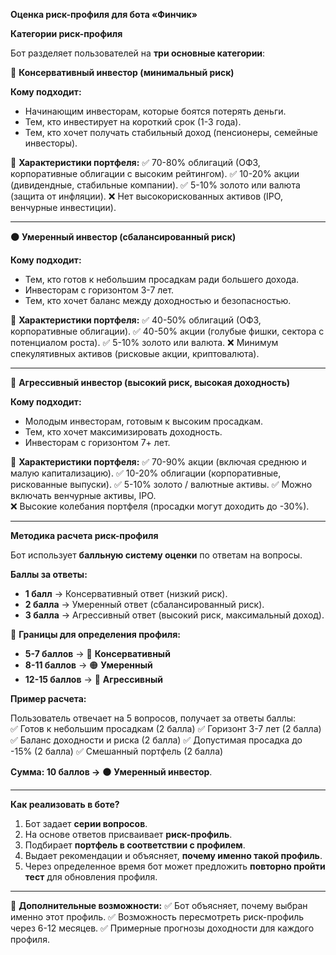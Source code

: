 **Оценка риск-профиля для бота «Финчик»**

**Категории риск-профиля**

Бот разделяет пользователей на **три основные категории**:

**🔵** **Консервативный инвестор (минимальный риск)**

**Кому подходит:**

- Начинающим инвесторам, которые боятся потерять деньги.
- Тем, кто инвестирует на короткий срок (1-3 года).
- Тем, кто хочет получать стабильный доход (пенсионеры, семейные инвесторы).

📌 **Характеристики портфеля:**
✅ 70-80% облигаций (ОФЗ, корпоративные облигации с высоким рейтингом).
✅ 10-20% акции (дивидендные, стабильные компании).
✅ 5-10% золото или валюта (защита от инфляции).
❌ Нет высокорискованных активов (IPO, венчурные инвестиции).

---

**🟠** **Умеренный инвестор (сбалансированный риск)**

**Кому подходит:**

- Тем, кто готов к небольшим просадкам ради большего дохода.
- Инвесторам с горизонтом 3-7 лет.
- Тем, кто хочет баланс между доходностью и безопасностью.

📌 **Характеристики портфеля:**
✅ 40-50% облигаций (ОФЗ, корпоративные облигации).
✅ 40-50% акции (голубые фишки, сектора с потенциалом роста).
✅ 5-10% золото или валюта.
❌ Минимум спекулятивных активов (рисковые акции, криптовалюта).

---

**🔴** **Агрессивный инвестор (высокий риск, высокая доходность)**

**Кому подходит:**

- Молодым инвесторам, готовым к высоким просадкам.
- Тем, кто хочет максимизировать доходность.
- Инвесторам с горизонтом 7+ лет.

📌 **Характеристики портфеля:**
✅ 70-90% акции (включая среднюю и малую капитализацию).
✅ 10-20% облигации (корпоративные, рискованные выпуски).
✅ 5-10% золото / валютные активы.
✅ Можно включать венчурные активы, IPO.  
❌ Высокие колебания портфеля (просадки могут доходить до -30%).

---

**Методика расчета риск-профиля**

Бот использует **балльную систему оценки** по ответам на вопросы.

**Баллы за ответы:**

- **1 балл** → Консервативный ответ (низкий риск).
- **2 балла** → Умеренный ответ (сбалансированный риск).
- **3 балла** → Агрессивный ответ (высокий риск, максимальный доход).

📌 **Границы для определения профиля:**

- **5-7 баллов** → 🔵 **Консервативный**
- **8-11 баллов** → 🟠 **Умеренный**
- **12-15 баллов** → 🔴 **Агрессивный**

**Пример расчета:**

Пользователь отвечает на 5 вопросов, получает за ответы баллы:  
✅ Готов к небольшим просадкам (2 балла)
✅ Горизонт 3-7 лет (2 балла)
✅ Баланс доходности и риска (2 балла)
✅ Допустимая просадка до -15% (2 балла)
✅ Смешанный портфель (2 балла)

**Сумма: 10 баллов →** **🟠** **Умеренный инвестор**.

---

**Как реализовать в боте?**

1. Бот задает **серии вопросов**.
2. На основе ответов присваивает **риск-профиль**.
3. Подбирает **портфель в соответствии с профилем**.
4. Выдает рекомендации и объясняет, **почему именно такой профиль**.
5. Через определенное время бот может предложить **повторно пройти тест** для обновления профиля.

---

📌 **Дополнительные возможности:**
✅ Бот объясняет, почему выбран именно этот профиль.
✅ Возможность пересмотреть риск-профиль через 6-12 месяцев.
✅ Примерные прогнозы доходности для каждого профиля.